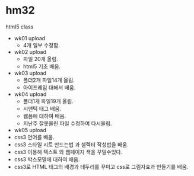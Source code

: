 # hm32
html5 class

- wk01 upload
  - 4개 일부 수정함.
- wk02 upload
  - 파일 20개 올림.
  - html5 기초 배움.
- wk03 upload
  - 폴더2개 파일14개 올림.
  - 아이프레임 대해서 배움.                   
- wk04 upload
  - 폴더1개 파일19개 올림.
  - 시맨틱 태그 배움.
  - 웹폼에 대하여 배움.
  - 지난주 잘못올린 파일 수정하여 다시올림.
- wk05 upload
 - css3 언어를 배움.
 - css3 스타일 시트 만드는법 과 셀렉터 작성법을 배움.
 - css3 이용해 텍스트 와 웹페이지 색을 꾸밀수있다.
 - css3 박스모델에 대하여 배움.
 - css3로 HTML 태그의 배경과 테두리를 꾸미고 css로 그림자효과 만들기를 배움.
